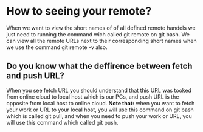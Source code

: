 # How to seeing your remote? #
When we want to view the short names of of all defined remote handels we just need to running the command wich called git remote on git bash. We can view all the remote URLs next to their corresponding short names when we use the command git remote -v also.
## Do you know what the deffirence between fetch and push URL? ##
When you see fetch URL you should understand that this URL was tooked from online cloud to local host which is our PCs, and push URL is the opposite from local host to online cloud.
**Note that:** when you want to fetch your work or URL to your local host, you will use this command on git bash which is called git pull, and when you need to push your work or URL, you will use this command which called git push.
